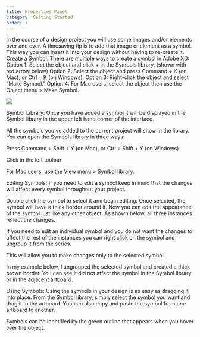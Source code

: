 ```yaml
---
title: Properties Panel
category: Getting Started
order: 7
---
```


In the course of a design project you will use some images and/or elements over and over. A timesaving tip is to add that image or element as a symbol. This way you can insert it into your design without having to re-create it.
Create a Symbol: There are multiple ways to create a symbol in Adobe XD:
Option 1: Select the object and click + in the Symbols library. 
(shown with red arrow below)
Option 2: Select the object and press Command + K (on Mac), 
or Ctrl + K (on Windows).
Option 3: Right-click the object and select “Make Symbol.”
Option 4: For Mac users, select the object then use the Object menu > Make Symbol.  

![](https://iwilfried.github.io/Adobe-XD-eBook/images/XD-Symbols-01.png)  




 
    











          









Symbol Library: Once you have added a symbol it will be displayed in the Symbol library in the upper left hand corner of the interface.

All the symbols you’ve added to the current project will show in the library. You can open the Symbols library in three ways:

Press Command + Shift + Y (on Mac), or Ctrl + Shift + Y (on Windows)



Click  in the left toolbar 




For Mac users, use the View menu > Symbol library.





Editing Symbols: If you need to edit a symbol keep in mind that the changes will affect every symbol throughout your project.

Double click the symbol to select it and begin editing. Once selected, the symbol will have a thick border around it. Now you can edit the appearance of the symbol just like any other object. As shown below, all three instances reflect the changes.


















If you need to edit an individual symbol and you do not want the changes to affect the rest of the instances you can right click on the symbol and ungroup it from the series.

This will allow you to make changes only to the selected symbol.





In my example below, I ungrouped the selected symbol and created a thick brown border. You can see it did not affect the symbol in the Symbol library or in the adjacent artboard.














Using Symbols: Using the symbols in your design is as easy as dragging it into place. From the Symbol library, simply select the symbol you want and drag it to the artboard. You can also copy and paste the symbol from one artboard to another. 

Symbols can be identified by the green outline that appears when you hover over the object.



